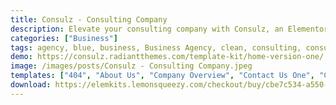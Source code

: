 ```yaml
---
title: Consulz - Consulting Company
description: Elevate your consulting company with Consulz, an Elementor Template Kit. Unlock seamless design and user-friendly customization for your website. Your gateway to a more impactful online presence.
categories: ["Business"]
tags: agency, blue, business, Business Agency, clean, consulting, consulting company, corporate, financial, flat, marketing, purple
demo: https://consulz.radiantthemes.com/template-kit/home-version-one/
image: /images/posts/Consulz - Consulting Company.jpeg
templates: ["404", "About Us", "Company Overview", "Contact Us One", "Contact Us Two", "Faq", "Footer Home Three", "Footer Home Two", "Global", "Header Home One", "Header Home Three", "Header Home Two", "Home Version One", "Home Version Three", "Home Version Two", "Our Mission", "Our Team", "Pricing Plan", "Service Version One", "Service Version Two"]
download: https://elemkits.lemonsqueezy.com/checkout/buy/cbe7c534-a550-41c8-b3b0-3545183783c8
---
```

